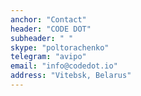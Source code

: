 ```yaml
---
anchor: "Contact"
header: "CODE DOT"
subheader: " "
skype: "poltorachenko"
telegram: "avipo"
email: "info@codedot.io"
address: "Vitebsk, Belarus"
---
```

